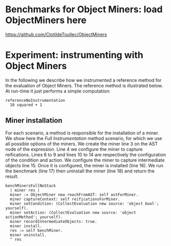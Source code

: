 # Benchmarks for Object Miners: load ObjectMiners here
https://github.com/ClotildeToullec/ObjectMiners

# Experiment: instrumenting with Object Miners
In the following we describe how we instrumented a reference method for the evaluation of Object Miners.
The reference method is illustrated below. At run-time it just performs a simple computation:

```Smalltalk
referenceNoInstrumentation
  10 squared + 1
```

## Miner installation
For each scenario, a method is responsible for the installation of a miner.
We show here the *Full Instrumentation* method scenario, for which we use all possible options of the miners.
We create the miner line 3 on the AST node of the expression.
Line 4 we configure the miner to capture reifications.
Lines 6 to 9 and lines 10 to 14 are respectively the configuration of the condition and action.
We configure the miner to capture intermediate objects line 15.
Once it is configured, the miner is installed (line 16).
We run the benchmark (line 17) then uninstall the miner (line 18) and return the result.


```Smalltalk
benchMinersFullNoStack
  | miner res |
  miner := ObjectMiner new reachFromAST: self astForMiner.
  miner captureContext: self reificationsForMiner.
  miner setCondition: (CollectEvaluation new source: 'object bool'; yourself).
  miner setAction: (CollectEvaluation new source: 'object actionMethod'; yourself).
  miner recordIntermediateObjects: true.
  miner install.
  res := self benchMiner.
  miner uninstall.
  ^ res
```
